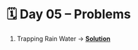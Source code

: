 # 🗓️ Day 05 – Problems

1. Trapping Rain Water -> <a href="../Day05/solutions/trappingRainwater.cpp">**Solution**</a>